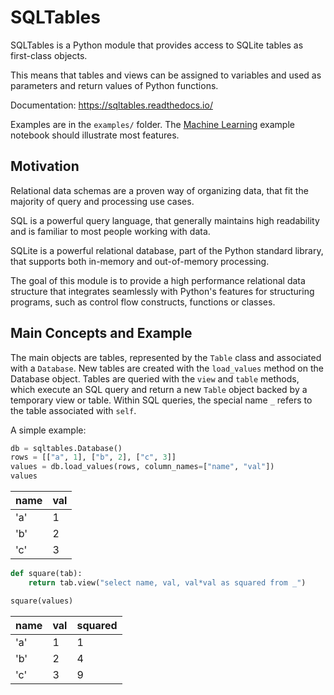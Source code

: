 # SQLTables
SQLTables is a Python module that provides access to SQLite tables as first-class objects.

This means that tables and views can be assigned to variables and used as parameters and return values of Python functions.

Documentation: https://sqltables.readthedocs.io/

Examples are in the `examples/` folder. The [Machine Learning](https://github.com/bobpepin/sqltables/blob/master/examples/Machine%20Learning.ipynb) example notebook should illustrate most features.

## Motivation

Relational data schemas are a proven way of organizing data, that fit the majority of query and processing use cases. 

SQL is a powerful query language, that generally maintains high readability and is familiar to most people working with data. 

SQLite is a powerful relational database, part of the Python standard library, that supports both in-memory and out-of-memory processing.

The goal of this module is to provide a high performance relational data structure that integrates seamlessly with Python's features for structuring programs, such as control flow constructs, functions or classes.

## Main Concepts and Example

The main objects are tables, represented by the `Table` class and associated with a `Database`. 
New tables are created with the `load_values` method on the Database object.
Tables are queried with the `view` and `table` methods, which execute an SQL query and return a new `Table` object backed by a temporary view or table. 
Within SQL queries, the special name `_` refers to the table associated with `self`.

A simple example:
```python
db = sqltables.Database()
rows = [["a", 1], ["b", 2], ["c", 3]]
values = db.load_values(rows, column_names=["name", "val"])
values
```
|name|val|
|-|-|
|\'a\'|1|
|\'b\'|2|
|\'c\'|3|
```python
def square(tab):
    return tab.view("select name, val, val*val as squared from _")

square(values)
```
|name|val|squared|
|-|-|-|
|\'a\'|1|1|
|\'b\'|2|4|
|\'c\'|3|9|


